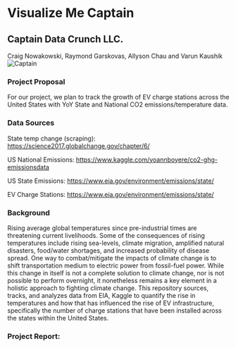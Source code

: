 # Visualize Me Captain
## Captain Data Crunch LLC.
Craig Nowakowski, Raymond Garskovas, Allyson Chau and Varun Kaushik
![Captain](https://i2.wp.com/boingboing.net/wp-content/uploads/2015/07/captaincrunch.jpg?w=1600&ssl=1)

### Project Proposal
For our project, we plan to track the growth of EV charge stations across the United States with YoY State and National CO2 emissions/temperature data. 

### Data Sources
State temp change (scraping): https://science2017.globalchange.gov/chapter/6/

US National Emissions: https://www.kaggle.com/yoannboyere/co2-ghg-emissionsdata

US State Emissions: https://www.eia.gov/environment/emissions/state/

EV Charge Stations: https://www.eia.gov/environment/emissions/state/

### Background
Rising average global temperatures since pre-industrial times are threatening current livelihoods. Some of the consequences of rising temperatures include rising sea-levels, climate migration, amplified natural disasters, food/water shortages, and increased probability of disease spread. One way to combat/mitigate the impacts of climate change is to shift transportation medium to electric power from fossil-fuel power. While this change in itself is not a complete solution to climate change, nor is not possible to perform overnight, it nonetheless remains a key element in a holistic approach to fighting climate change. This repository sources, tracks, and analyzes data from EIA, Kaggle to quantify the rise in temperatures and how that has influenced the rise of EV infrastructure, specifically the number of charge stations that have been installed across the states within the United States.  

### Project Report:



